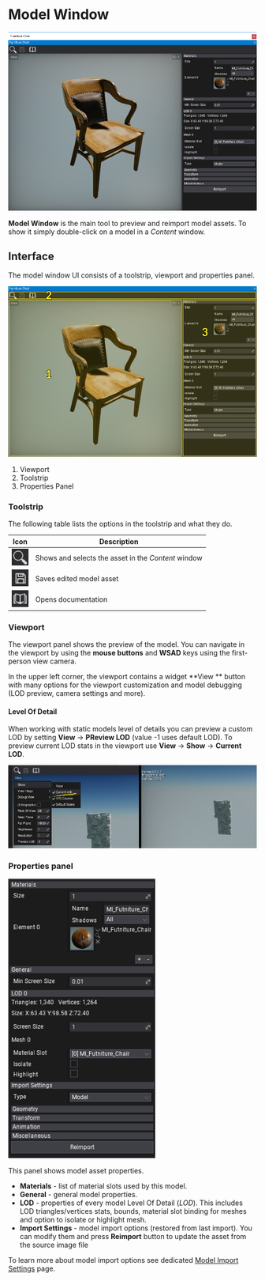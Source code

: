 # Model Window

![Model](media/model-window.png)

**Model Window** is the main tool to preview and reimport model assets. To show it simply double-click on a model in a *Content* window.

## Interface

The model window UI consists of a toolstrip, viewport and properties panel.

![Model Window](media/model-window-layout.png)

1. Viewport
2. Toolstrip
3. Properties Panel

### Toolstrip

The following table lists the options in the toolstrip and what they do.

| Icon | Description |
|--------|--------|
| ![icon](media/model-editor-ui-toolstrip-1.png) | Shows and selects the asset in the *Content* window |
| ![icon](media/model-editor-ui-toolstrip-2.png) | Saves edited model asset |
| ![icon](media/model-editor-ui-toolstrip-3.png) | Opens documentation |

### Viewport

The viewport panel shows the preview of the model. You can navigate in the viewport by using the **mouse buttons** and **WSAD** keys using the first-person view camera.

In the upper left corner, the viewport contains a widget **View ** button with many options for the viewport customization and model debugging (LOD preview, camera settings and more).

#### Level Of Detail

When working with static models level of details you can preview a custom LOD by setting **View** -> **PReview LOD** (value -1 uses default LOD). To preview current LOD stats in the viewport use **View** -> **Show** -> **Current LOD**.

![Current LOD Stats](media/preview-current-lod.jpg)

### Properties panel

![Properties](media/model-properties.png)

This panel shows model asset properties.

- **Materials** - list of material slots used by this model.
- **General** - general model properties.
- **LOD** - properties of every model Level Of Detail (*LOD*). This includes LOD triangles/vertices stats, bounds, material slot binding for meshes and option to isolate or highlight mesh.
- **Import Settings** - model import options (restored from last import). You can modify them and press **Reimport** button to update the asset from the source image file

To learn more about model import options see dedicated [Model Import Settings](import.md) page.